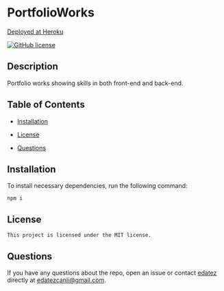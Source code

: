 # PortfolioWorks

[Deployed at Heroku](https://portfolio-eda.herokuapp.com/)

[![GitHub license](https://img.shields.io/badge/license-MIT-blue.svg)](https://github.com/edatez/portfolio-works)

## Description

Portfolio works showing skills in both front-end and back-end.

## Table of Contents 

* [Installation](#installation)

* [License](#license)

* [Questions](#questions)

## Installation

To install necessary dependencies, run the following command:

```
npm i
```

## License

    This project is licensed under the MIT license.
  
## Questions

If you have any questions about the repo, open an issue or contact [edatez](https://github.com/edatez/portfolio-works) directly at edatezcanli@gmail.com.
